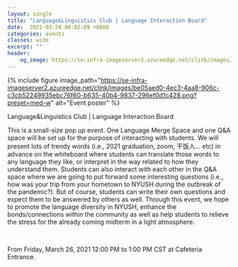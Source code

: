 ```yaml
---
layout: single
title: "Language&Linguistics Club | Language Interaction Board"
date:  2021-03-24 08:02:09 +0800
categories: events
classes: wide
excerpt: ""
header:
    og_image: https://se-infra-imageserver2.azureedge.net/clink/images/be05aed0-4ec3-4aa8-906c-c3cb52249935ebc76f60-b635-40b4-9837-296ef0d1c428.png?preset=med-w  
---
```


{% include figure image_path="https://se-infra-imageserver2.azureedge.net/clink/images/be05aed0-4ec3-4aa8-906c-c3cb52249935ebc76f60-b635-40b4-9837-296ef0d1c428.png?preset=med-w" alt="Event poster" %}


<div class="h-event vevent">
  <div class="p-name summary">Language&Linguistics Club | Language Interaction Board</div>
  <div class="p-description description"><p>This is a small-size pop up event. One Language Merge Space and one Q&A space will be set up for the purpose of interacting with students. We will present lots of trendy words (i.e., 2021 graduation, zoom, 干饭人... etc) in advance on the whiteboard where students can translate those words to any language they like, or interpret in the way related to how they understand them. Students can also interact with each other in the Q&A space where we are going to put forward some interesting questions (i.e., how was your trip from your hometown to NYUSH during the outbreak of the pandemic?). But of course, students can write their own questions and expect them to be answered by others as well. Through this event, we hope to promote the language diversity in NYUSH, enhance the bonds/connections within the community as well as help students to relieve the stress for the already coming midterm in a light atmosphere.&nbsp;</p>
<p>&nbsp; &nbsp;&nbsp;</p></div>
  <div>
    <p>
      From <time class="dt-start dtstart" datetime="2021-03-26T12:00:00.0000000+08:00" title="2021-03-26T12:00:00.0000000+08:00">Friday, March 26, 2021 12:00 PM</time>
      to <time class="dt-end dtend" datetime="2021-03-26T13:00:00.0000000+08:00" title="2021-03-26T13:00:00.0000000+08:00">1:00 PM CST</time>
      at <span class="p-location location">Cafeteria Entrance</span>.
    </p>
  </div>
</div>

